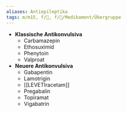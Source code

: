 ```yaml
---
aliases: Antiepileptika
tags: m/m15, f/🧠, f/💊/Medikament/Übergruppe
---
```

- **Klassische Antikonvulsiva**
	- Carbamazepin
	- Ethosuximid
	- Phenytoin
	- Valproat
- **Neuere Antikonvulsiva**
	- Gabapentin
	- Lamotrigin
	- [[LEVETIracetam]]
	- Pregabalin
	- Topiramat
	- Vigabatrin